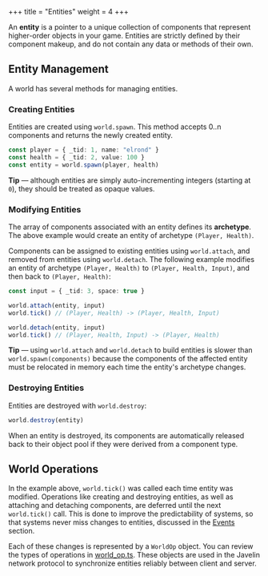 +++
title = "Entities"
weight = 4
+++

An **entity** is a pointer to a unique collection of components that represent higher-order objects in your game. Entities are strictly defined by their component makeup, and do not contain any data or methods of their own.

## Entity Management

A world has several methods for managing entities.

### Creating Entities

Entities are created using `world.spawn`. This method accepts 0..n components and returns the newly created entity.

```typescript
const player = { _tid: 1, name: "elrond" }
const health = { _tid: 2, value: 100 }
const entity = world.spawn(player, health)
```

<aside>
  <p>
    <strong>Tip</strong> — although entities are simply auto-incrementing integers (starting at <code>0</code>), they should be treated as opaque values.
  </p>
</aside>

### Modifying Entities

The array of components associated with an entity defines its **archetype**. The above example would create an entity of archetype `(Player, Health)`.

Components can be assigned to existing entities using `world.attach`, and removed from entities using `world.detach`. The following example modifies an entity of archetype `(Player, Health)` to `(Player, Health, Input)`, and then back to `(Player, Health)`:

```typescript
const input = { _tid: 3, space: true }

world.attach(entity, input)
world.tick() // (Player, Health) -> (Player, Health, Input)

world.detach(entity, input)
world.tick() // (Player, Health, Input) -> (Player, Health)
```

<aside>
  <p>
    <strong>Tip</strong> — using <code>world.attach</code> and <code>world.detach</code> to build entities is slower than <code>world.spawn(components)</code> because the components of the affected entity must be relocated in memory each time the entity's archetype changes.
  </p>
</aside>

### Destroying Entities

Entities are destroyed with `world.destroy`:

```typescript
world.destroy(entity)
```

When an entity is destroyed, its components are automatically released back to their object pool if they were derived from a component type.

## World Operations

In the example above, `world.tick()` was called each time entity was modified. Operations like creating and destroying entities, as well as attaching and detaching components, are deferred until the next `world.tick()` call. This is done to improve the predictability of systems, so that systems never miss changes to entities, discussed in the [Events](/ecs/events) section. 

Each of these changes is represented by a `WorldOp` object. You can review the types of operations in [world_op.ts](https://github.com/3mcd/javelin/blob/master/packages/ecs/src/world_op.ts). These objects are used in the Javelin network protocol to synchronize entities reliably between client and server.
